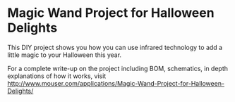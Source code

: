 # Magic Wand Project for Halloween Delights

This DIY project shows you how you can use infrared technology to add a little magic to your Halloween this year.

For a complete write-up on the project including BOM, schematics, in depth explanations of how it works, visit http://www.mouser.com/applications/Magic-Wand-Project-for-Halloween-Delights/
